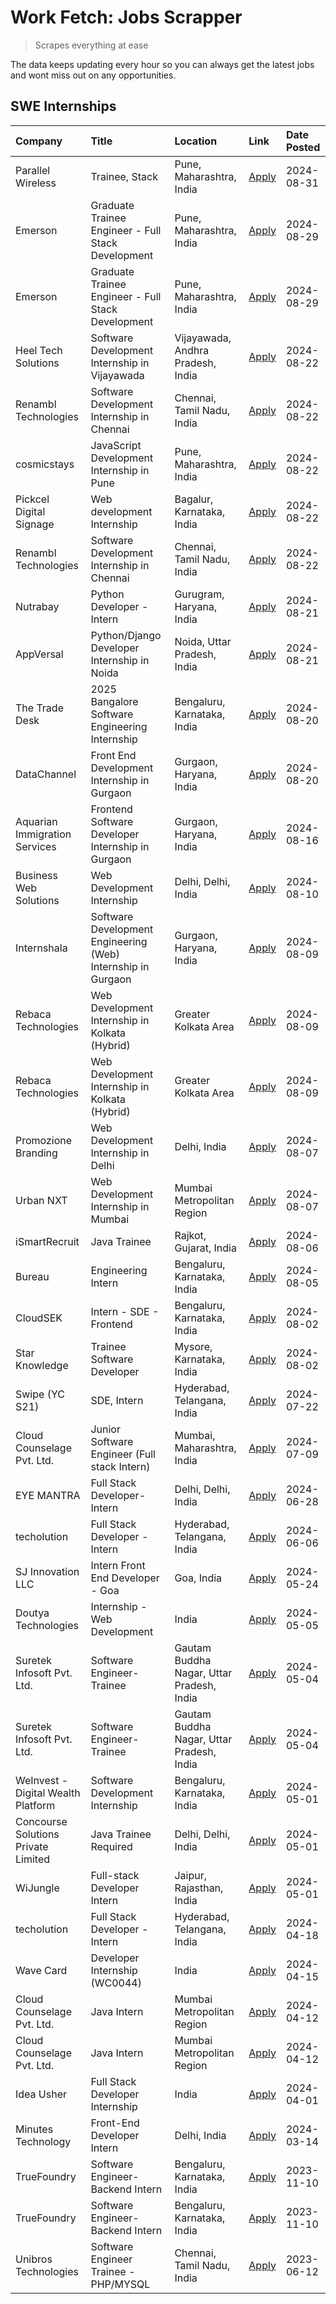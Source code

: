 # Work Fetch: Jobs Scrapper
> Scrapes everything at ease

The data keeps updating every hour so you can always get the latest jobs and wont miss out on any opportunities.

## SWE Internships
<!--START_SECTION:workfetch-->
| Company                             | Title                                                        | Location                                  | Link                                                                                                                                                                                                                                                                                   | Date Posted   |
|:------------------------------------|:-------------------------------------------------------------|:------------------------------------------|:---------------------------------------------------------------------------------------------------------------------------------------------------------------------------------------------------------------------------------------------------------------------------------------|:--------------|
| Parallel Wireless                   | Trainee, Stack                                               | Pune, Maharashtra, India                  | [Apply](https://in.linkedin.com/jobs/view/trainee-stack-at-parallel-wireless-3905689841?position=40&pageNum=0&refId=7OsfrRGJU%2FNuHkYWbKvdlw%3D%3D&trackingId=POut6erB%2B0O5yxmhaS1DTg%3D%3D&trk=public_jobs_jserp-result_search-card)                                                 | 2024-08-31    |
| Emerson                             | Graduate Trainee Engineer - Full Stack Development           | Pune, Maharashtra, India                  | [Apply](https://in.linkedin.com/jobs/view/graduate-trainee-engineer-full-stack-development-at-emerson-4012695874?position=29&pageNum=0&refId=7OsfrRGJU%2FNuHkYWbKvdlw%3D%3D&trackingId=Nhf7i2lm3c09RH9Jd%2BCoMQ%3D%3D&trk=public_jobs_jserp-result_search-card)                        | 2024-08-29    |
| Emerson                             | Graduate Trainee Engineer - Full Stack Development           | Pune, Maharashtra, India                  | [Apply](https://in.linkedin.com/jobs/view/graduate-trainee-engineer-full-stack-development-at-emerson-4012695874?position=4&pageNum=2&refId=3mZAuoY72rj98ZOjTuRu9g%3D%3D&trackingId=nT2Ud25wkh8%2ByBnIcs9SzA%3D%3D&trk=public_jobs_jserp-result_search-card)                           | 2024-08-29    |
| Heel Tech Solutions                 | Software Development Internship in Vijayawada                | Vijayawada, Andhra Pradesh, India         | [Apply](https://in.linkedin.com/jobs/view/software-development-internship-in-vijayawada-at-heel-tech-solutions-4007906692?position=21&pageNum=0&refId=7OsfrRGJU%2FNuHkYWbKvdlw%3D%3D&trackingId=8Bvc2ZOZBk9NGVCMHnVYvQ%3D%3D&trk=public_jobs_jserp-result_search-card)                 | 2024-08-22    |
| Renambl Technologies                | Software Development Internship in Chennai                   | Chennai, Tamil Nadu, India                | [Apply](https://in.linkedin.com/jobs/view/software-development-internship-in-chennai-at-renambl-technologies-4007910299?position=27&pageNum=0&refId=7OsfrRGJU%2FNuHkYWbKvdlw%3D%3D&trackingId=bG0JziE%2BsvpU4qT7HWcIRw%3D%3D&trk=public_jobs_jserp-result_search-card)                 | 2024-08-22    |
| cosmicstays                         | JavaScript Development Internship in Pune                    | Pune, Maharashtra, India                  | [Apply](https://in.linkedin.com/jobs/view/javascript-development-internship-in-pune-at-cosmicstays-4007904825?position=39&pageNum=0&refId=7OsfrRGJU%2FNuHkYWbKvdlw%3D%3D&trackingId=jJeAuT3vzo5uM4XKGmLN%2Bw%3D%3D&trk=public_jobs_jserp-result_search-card)                           | 2024-08-22    |
| Pickcel Digital Signage             | Web development Internship                                   | Bagalur, Karnataka, India                 | [Apply](https://in.linkedin.com/jobs/view/web-development-internship-at-pickcel-digital-signage-4005388106?position=56&pageNum=0&refId=7OsfrRGJU%2FNuHkYWbKvdlw%3D%3D&trackingId=vTiB1z%2F9bm2ioZVNTOWj1A%3D%3D&trk=public_jobs_jserp-result_search-card)                              | 2024-08-22    |
| Renambl Technologies                | Software Development Internship in Chennai                   | Chennai, Tamil Nadu, India                | [Apply](https://in.linkedin.com/jobs/view/software-development-internship-in-chennai-at-renambl-technologies-4007910299?position=2&pageNum=2&refId=3mZAuoY72rj98ZOjTuRu9g%3D%3D&trackingId=dotHwtXCHqgAZUZzjSgQlw%3D%3D&trk=public_jobs_jserp-result_search-card)                      | 2024-08-22    |
| Nutrabay                            | Python Developer - Intern                                    | Gurugram, Haryana, India                  | [Apply](https://in.linkedin.com/jobs/view/python-developer-intern-at-nutrabay-4003909226?position=25&pageNum=0&refId=7OsfrRGJU%2FNuHkYWbKvdlw%3D%3D&trackingId=TCMCGC94qlDUIJyHMLxm0w%3D%3D&trk=public_jobs_jserp-result_search-card)                                                  | 2024-08-21    |
| AppVersal                           | Python/Django Developer Internship in Noida                  | Noida, Uttar Pradesh, India               | [Apply](https://in.linkedin.com/jobs/view/python-django-developer-internship-in-noida-at-appversal-4005107325?position=51&pageNum=0&refId=7OsfrRGJU%2FNuHkYWbKvdlw%3D%3D&trackingId=1kCLoHqyHpD4I9aUJlEYRw%3D%3D&trk=public_jobs_jserp-result_search-card)                             | 2024-08-21    |
| The Trade Desk                      | 2025 Bangalore Software Engineering Internship               | Bengaluru, Karnataka, India               | [Apply](https://in.linkedin.com/jobs/view/2025-bangalore-software-engineering-internship-at-the-trade-desk-3987456531?position=6&pageNum=0&refId=7OsfrRGJU%2FNuHkYWbKvdlw%3D%3D&trackingId=0qa9yzZfMb6%2BIPajuXbW3g%3D%3D&trk=public_jobs_jserp-result_search-card)                    | 2024-08-20    |
| DataChannel                         | Front End Development Internship in Gurgaon                  | Gurgaon, Haryana, India                   | [Apply](https://in.linkedin.com/jobs/view/front-end-development-internship-in-gurgaon-at-datachannel-4005999325?position=58&pageNum=0&refId=7OsfrRGJU%2FNuHkYWbKvdlw%3D%3D&trackingId=ZW%2BA8a8RfmhZN68s6HBYhQ%3D%3D&trk=public_jobs_jserp-result_search-card)                         | 2024-08-20    |
| Aquarian Immigration Services       | Frontend Software Developer Internship in Gurgaon            | Gurgaon, Haryana, India                   | [Apply](https://in.linkedin.com/jobs/view/frontend-software-developer-internship-in-gurgaon-at-aquarian-immigration-services-4003119832?position=49&pageNum=0&refId=7OsfrRGJU%2FNuHkYWbKvdlw%3D%3D&trackingId=MruLbLEmOwqB5Tp%2FxDHCJQ%3D%3D&trk=public_jobs_jserp-result_search-card) | 2024-08-16    |
| Business Web Solutions              | Web Development Internship                                   | Delhi, Delhi, India                       | [Apply](https://in.linkedin.com/jobs/view/web-development-internship-at-business-web-solutions-3997105289?position=43&pageNum=0&refId=7OsfrRGJU%2FNuHkYWbKvdlw%3D%3D&trackingId=f%2BWPqghlhhOSTGTclqB5cA%3D%3D&trk=public_jobs_jserp-result_search-card)                               | 2024-08-10    |
| Internshala                         | Software Development Engineering (Web) Internship in Gurgaon | Gurgaon, Haryana, India                   | [Apply](https://in.linkedin.com/jobs/view/software-development-engineering-web-internship-in-gurgaon-at-internshala-3997620471?position=3&pageNum=0&refId=7OsfrRGJU%2FNuHkYWbKvdlw%3D%3D&trackingId=lVfWk%2F15SCJNPPGb16ddNA%3D%3D&trk=public_jobs_jserp-result_search-card)           | 2024-08-09    |
| Rebaca Technologies                 | Web Development Internship in Kolkata (Hybrid)               | Greater Kolkata Area                      | [Apply](https://in.linkedin.com/jobs/view/web-development-internship-in-kolkata-hybrid-at-rebaca-technologies-3997621369?position=31&pageNum=0&refId=7OsfrRGJU%2FNuHkYWbKvdlw%3D%3D&trackingId=qjxv6sLAiiYl%2Bm7KW0Ihiw%3D%3D&trk=public_jobs_jserp-result_search-card)                | 2024-08-09    |
| Rebaca Technologies                 | Web Development Internship in Kolkata (Hybrid)               | Greater Kolkata Area                      | [Apply](https://in.linkedin.com/jobs/view/web-development-internship-in-kolkata-hybrid-at-rebaca-technologies-3997621369?position=6&pageNum=2&refId=3mZAuoY72rj98ZOjTuRu9g%3D%3D&trackingId=AflX9eEvqdmWsYqxvExZjA%3D%3D&trk=public_jobs_jserp-result_search-card)                     | 2024-08-09    |
| Promozione Branding                 | Web Development Internship in Delhi                          | Delhi, India                              | [Apply](https://in.linkedin.com/jobs/view/web-development-internship-in-delhi-at-promozione-branding-3995559880?position=18&pageNum=0&refId=7OsfrRGJU%2FNuHkYWbKvdlw%3D%3D&trackingId=KBj2D%2FSzBH2VzCkGVEMpOA%3D%3D&trk=public_jobs_jserp-result_search-card)                         | 2024-08-07    |
| Urban NXT                           | Web Development Internship in Mumbai                         | Mumbai Metropolitan Region                | [Apply](https://in.linkedin.com/jobs/view/web-development-internship-in-mumbai-at-urban-nxt-3995561641?position=48&pageNum=0&refId=7OsfrRGJU%2FNuHkYWbKvdlw%3D%3D&trackingId=4FVvz1MzpfIpZe91oV%2BSrQ%3D%3D&trk=public_jobs_jserp-result_search-card)                                  | 2024-08-07    |
| iSmartRecruit                       | Java Trainee                                                 | Rajkot, Gujarat, India                    | [Apply](https://in.linkedin.com/jobs/view/java-trainee-at-ismartrecruit-3992301825?position=22&pageNum=0&refId=7OsfrRGJU%2FNuHkYWbKvdlw%3D%3D&trackingId=R57CrUkUUCzVlxu71JXeaA%3D%3D&trk=public_jobs_jserp-result_search-card)                                                        | 2024-08-06    |
| Bureau                              | Engineering Intern                                           | Bengaluru, Karnataka, India               | [Apply](https://in.linkedin.com/jobs/view/engineering-intern-at-bureau-3993963176?position=60&pageNum=0&refId=7OsfrRGJU%2FNuHkYWbKvdlw%3D%3D&trackingId=A%2F41ieizzfmE4dCtL2%2BAHA%3D%3D&trk=public_jobs_jserp-result_search-card)                                                     | 2024-08-05    |
| CloudSEK                            | Intern - SDE - Frontend                                      | Bengaluru, Karnataka, India               | [Apply](https://in.linkedin.com/jobs/view/intern-sde-frontend-at-cloudsek-3991574495?position=15&pageNum=0&refId=7OsfrRGJU%2FNuHkYWbKvdlw%3D%3D&trackingId=hZZGt8JAoTxqYWX3gfxVJQ%3D%3D&trk=public_jobs_jserp-result_search-card)                                                      | 2024-08-02    |
| Star Knowledge                      | Trainee Software Developer                                   | Mysore, Karnataka, India                  | [Apply](https://in.linkedin.com/jobs/view/trainee-software-developer-at-star-knowledge-3991516161?position=41&pageNum=0&refId=7OsfrRGJU%2FNuHkYWbKvdlw%3D%3D&trackingId=OtFi83a66dI%2Bn9e6bKHCdg%3D%3D&trk=public_jobs_jserp-result_search-card)                                       | 2024-08-02    |
| Swipe (YC S21)                      | SDE, Intern                                                  | Hyderabad, Telangana, India               | [Apply](https://in.linkedin.com/jobs/view/sde-intern-at-swipe-yc-s21-3980368092?position=44&pageNum=0&refId=7OsfrRGJU%2FNuHkYWbKvdlw%3D%3D&trackingId=PHPTINmFHTqsP0ZeJSWGJw%3D%3D&trk=public_jobs_jserp-result_search-card)                                                           | 2024-07-22    |
| Cloud Counselage Pvt. Ltd.          | Junior Software Engineer (Full stack Intern)                 | Mumbai, Maharashtra, India                | [Apply](https://in.linkedin.com/jobs/view/junior-software-engineer-full-stack-intern-at-cloud-counselage-pvt-ltd-3967725851?position=13&pageNum=0&refId=7OsfrRGJU%2FNuHkYWbKvdlw%3D%3D&trackingId=55nfbqLYJ7KSF7SeVWWNFg%3D%3D&trk=public_jobs_jserp-result_search-card)               | 2024-07-09    |
| EYE MANTRA                          | Full Stack Developer- Intern                                 | Delhi, Delhi, India                       | [Apply](https://in.linkedin.com/jobs/view/full-stack-developer-intern-at-eye-mantra-3960988037?position=37&pageNum=0&refId=7OsfrRGJU%2FNuHkYWbKvdlw%3D%3D&trackingId=m07RNZzt4l%2BBxvpwJzEGtA%3D%3D&trk=public_jobs_jserp-result_search-card)                                          | 2024-06-28    |
| techolution                         | Full Stack Developer - Intern                                | Hyderabad, Telangana, India               | [Apply](https://in.linkedin.com/jobs/view/full-stack-developer-intern-at-techolution-3947911862?position=42&pageNum=0&refId=7OsfrRGJU%2FNuHkYWbKvdlw%3D%3D&trackingId=v8cld7Nv4zjORJ%2BNo0sY6g%3D%3D&trk=public_jobs_jserp-result_search-card)                                         | 2024-06-06    |
| SJ Innovation LLC                   | Intern Front End Developer - Goa                             | Goa, India                                | [Apply](https://in.linkedin.com/jobs/view/intern-front-end-developer-goa-at-sj-innovation-llc-3931678611?position=10&pageNum=0&refId=7OsfrRGJU%2FNuHkYWbKvdlw%3D%3D&trackingId=gQtpoiQTFaSsNqq0Gk6XLg%3D%3D&trk=public_jobs_jserp-result_search-card)                                  | 2024-05-24    |
| Doutya Technologies                 | Internship - Web Development                                 | India                                     | [Apply](https://in.linkedin.com/jobs/view/internship-web-development-at-doutya-technologies-3915234831?position=54&pageNum=0&refId=7OsfrRGJU%2FNuHkYWbKvdlw%3D%3D&trackingId=7rXSgt%2FvB1vBqlTGwbbplQ%3D%3D&trk=public_jobs_jserp-result_search-card)                                  | 2024-05-05    |
| Suretek Infosoft Pvt. Ltd.          | Software Engineer-Trainee                                    | Gautam Buddha Nagar, Uttar Pradesh, India | [Apply](https://in.linkedin.com/jobs/view/software-engineer-trainee-at-suretek-infosoft-pvt-ltd-3916999948?position=32&pageNum=0&refId=7OsfrRGJU%2FNuHkYWbKvdlw%3D%3D&trackingId=szE4yHh73itoe58OA51miQ%3D%3D&trk=public_jobs_jserp-result_search-card)                                | 2024-05-04    |
| Suretek Infosoft Pvt. Ltd.          | Software Engineer-Trainee                                    | Gautam Buddha Nagar, Uttar Pradesh, India | [Apply](https://in.linkedin.com/jobs/view/software-engineer-trainee-at-suretek-infosoft-pvt-ltd-3916999948?position=7&pageNum=2&refId=3mZAuoY72rj98ZOjTuRu9g%3D%3D&trackingId=iLDRHjL48vpYbMC2IchUGw%3D%3D&trk=public_jobs_jserp-result_search-card)                                   | 2024-05-04    |
| WeInvest - Digital Wealth Platform  | Software Development Internship                              | Bengaluru, Karnataka, India               | [Apply](https://in.linkedin.com/jobs/view/software-development-internship-at-weinvest-digital-wealth-platform-3912867225?position=2&pageNum=0&refId=7OsfrRGJU%2FNuHkYWbKvdlw%3D%3D&trackingId=OkwNeEqrrq6UM7zJno9Qww%3D%3D&trk=public_jobs_jserp-result_search-card)                   | 2024-05-01    |
| Concourse Solutions Private Limited | Java Trainee Required                                        | Delhi, Delhi, India                       | [Apply](https://in.linkedin.com/jobs/view/java-trainee-required-at-concourse-solutions-private-limited-3912869388?position=9&pageNum=0&refId=7OsfrRGJU%2FNuHkYWbKvdlw%3D%3D&trackingId=xFu%2B354%2BZmkbxqW%2F98edYQ%3D%3D&trk=public_jobs_jserp-result_search-card)                    | 2024-05-01    |
| WiJungle                            | Full-stack Developer Intern                                  | Jaipur, Rajasthan, India                  | [Apply](https://in.linkedin.com/jobs/view/full-stack-developer-intern-at-wijungle-3912864543?position=59&pageNum=0&refId=7OsfrRGJU%2FNuHkYWbKvdlw%3D%3D&trackingId=kQiQiqAKSRes8TOI3SYAjA%3D%3D&trk=public_jobs_jserp-result_search-card)                                              | 2024-05-01    |
| techolution                         | Full Stack Developer - Intern                                | Hyderabad, Telangana, India               | [Apply](https://in.linkedin.com/jobs/view/full-stack-developer-intern-at-techolution-3904814977?position=50&pageNum=0&refId=7OsfrRGJU%2FNuHkYWbKvdlw%3D%3D&trackingId=%2F3rTojtVAXSjJVOveIzbpw%3D%3D&trk=public_jobs_jserp-result_search-card)                                         | 2024-04-18    |
| Wave Card                           | Developer Internship (WC0044)                                | India                                     | [Apply](https://in.linkedin.com/jobs/view/developer-internship-wc0044-at-wave-card-3900079966?position=53&pageNum=0&refId=7OsfrRGJU%2FNuHkYWbKvdlw%3D%3D&trackingId=Xa1SgRWWj8n%2BTLN1tCiiOg%3D%3D&trk=public_jobs_jserp-result_search-card)                                           | 2024-04-15    |
| Cloud Counselage Pvt. Ltd.          | Java Intern                                                  | Mumbai Metropolitan Region                | [Apply](https://in.linkedin.com/jobs/view/java-intern-at-cloud-counselage-pvt-ltd-3896025667?position=34&pageNum=0&refId=7OsfrRGJU%2FNuHkYWbKvdlw%3D%3D&trackingId=NefgXCVExXBH3hBXfI1WZQ%3D%3D&trk=public_jobs_jserp-result_search-card)                                              | 2024-04-12    |
| Cloud Counselage Pvt. Ltd.          | Java Intern                                                  | Mumbai Metropolitan Region                | [Apply](https://in.linkedin.com/jobs/view/java-intern-at-cloud-counselage-pvt-ltd-3896025667?position=9&pageNum=2&refId=3mZAuoY72rj98ZOjTuRu9g%3D%3D&trackingId=LICCew44fkcfG0aFLhkvXQ%3D%3D&trk=public_jobs_jserp-result_search-card)                                                 | 2024-04-12    |
| Idea Usher                          | Full Stack Developer Internship                              | India                                     | [Apply](https://in.linkedin.com/jobs/view/full-stack-developer-internship-at-idea-usher-3879565540?position=19&pageNum=0&refId=7OsfrRGJU%2FNuHkYWbKvdlw%3D%3D&trackingId=XPcj3%2Fmwew4c8x78udmPVQ%3D%3D&trk=public_jobs_jserp-result_search-card)                                      | 2024-04-01    |
| Minutes Technology                  | Front-End Developer Intern                                   | Delhi, India                              | [Apply](https://in.linkedin.com/jobs/view/front-end-developer-intern-at-minutes-technology-3853712549?position=16&pageNum=0&refId=7OsfrRGJU%2FNuHkYWbKvdlw%3D%3D&trackingId=9yyRyRZR97bZ1BUZTwJPhQ%3D%3D&trk=public_jobs_jserp-result_search-card)                                     | 2024-03-14    |
| TrueFoundry                         | Software Engineer-Backend Intern                             | Bengaluru, Karnataka, India               | [Apply](https://in.linkedin.com/jobs/view/software-engineer-backend-intern-at-truefoundry-3779508170?position=35&pageNum=0&refId=7OsfrRGJU%2FNuHkYWbKvdlw%3D%3D&trackingId=hH8XKyyNvAH1jLjFD5hWWQ%3D%3D&trk=public_jobs_jserp-result_search-card)                                      | 2023-11-10    |
| TrueFoundry                         | Software Engineer-Backend Intern                             | Bengaluru, Karnataka, India               | [Apply](https://in.linkedin.com/jobs/view/software-engineer-backend-intern-at-truefoundry-3779508170?position=10&pageNum=2&refId=3mZAuoY72rj98ZOjTuRu9g%3D%3D&trackingId=xBop73YER7426zNjc2YtDw%3D%3D&trk=public_jobs_jserp-result_search-card)                                        | 2023-11-10    |
| Unibros Technologies                | Software Engineer Trainee - PHP/MYSQL                        | Chennai, Tamil Nadu, India                | [Apply](https://in.linkedin.com/jobs/view/software-engineer-trainee-php-mysql-at-unibros-technologies-3656599241?position=38&pageNum=0&refId=7OsfrRGJU%2FNuHkYWbKvdlw%3D%3D&trackingId=2zIJsqqdhF7MQLiVd9pt6g%3D%3D&trk=public_jobs_jserp-result_search-card)                          | 2023-06-12    |
<!--END_SECTION:workfetch-->
